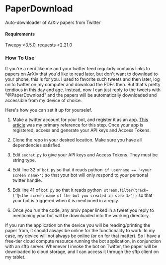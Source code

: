 # PaperDownload
Auto-downloader of ArXiv papers from Twitter

#### Requirements
Tweepy >3.5.0, requests >2.21.0

### How To Use
If you're a nerd like me and your twitter feed regularly contains links to papers on ArXiv that you'd like to read later, but don't want to download to your phone, this is for you. I used to favorite such tweets and then later, log on to twitter on my computer and download the PDFs then. But that's pretty tendious in this day and age. Instead, now I can just reply to the tweets with "@PaperDownload" and the papers will be automatically downloaded and accessible from my device of choice.

Here's how you can set it up for yourselef.

1. Make a twitter account for your bot, and register it as an app. [This article](https://scotch.io/tutorials/build-a-tweet-bot-with-python) was my primary reference for this step. Once your app is registered, access and generate your API keys and Access Tokens.

2. Clone the repo in your desired location. Make sure you have all dependencies satisfied.

3. Edit `secret.py` to give your API keys and Access Tokens. They must be string type.

4. Edit line 32 of `bot.py` so that it reads 
python```
if username == '<your screen name>':``` 
so that your bot will only respond to your personal twitter handle.

5. Edit line 41 of `bot.py` so that it reads 
python```
stream.filter(track=['@<the screen name of the bot you created in step 1>'])```
so that your bot is triggered when it is mentioned in a reply.

6. Once you run the code, any arxiv paper linked in a tweet you reply to mentioning your bot will be downloaded into the working directory.

If you run the application on the device you will be reading/printing the paper from, it should always be online for the functionality to work. In my case, my device will not always be online (or on for that matter). So I have a free-tier cloud compute resource running the bot application, in conjunction with an sftp server. Whenever I invoke the bot on Twitter, the paper will be downloaded to cloud storage, and I can access it through the sftp client on my tablet.
